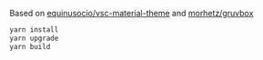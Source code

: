 Based on [equinusocio/vsc-material-theme](https://github.com/equinusocio/vsc-material-theme)
and [morhetz/gruvbox](https://github.com/morhetz/gruvbox)

```sh
yarn install
yarn upgrade
yarn build
```
